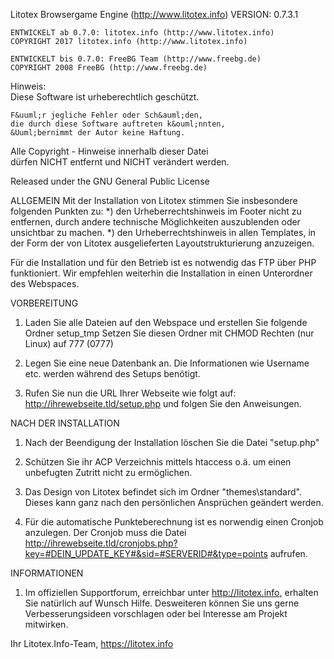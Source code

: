 
Litotex Browsergame Engine (http://www.litotex.info)
	VERSION: 0.7.3.1
	
	ENTWICKELT ab 0.7.0: litotex.info (http://www.litotex.info)  
	COPYRIGHT 2017 litotex.info (http://www.litotex.info)
	
	ENTWICKELT bis 0.7.0: FreeBG Team (http://www.freebg.de) 
	COPYRIGHT 2008 FreeBG (http://www.freebg.de)	 	      

Hinweis:				                                    
	Diese Software ist urheberechtlich gesch&uuml;tzt.	      

	F&uuml;r jegliche Fehler oder Sch&auml;den, 		              
	die durch diese Software auftreten k&ouml;nnten,         
	&Uuml;bernimmt der Autor keine Haftung.		              
                                                   
Alle Copyright - Hinweise innerhalb dieser Datei   
d&uuml;rfen NICHT entfernt und NICHT ver&auml;ndert werden.  

Released under the GNU General Public License

ALLGEMEIN
Mit der Installation von Litotex stimmen Sie insbesondere folgenden Punkten zu: 
*) den Urheberrechtshinweis im Footer nicht zu entfernen, durch andere technische M&ouml;glichkeiten auszublenden oder unsichtbar zu machen.
*) den Urheberrechtshinweis in allen Templates, in der Form der von Litotex ausgelieferten Layoutstrukturierung anzuzeigen.

F&uuml;r die Installation und f&uuml;r den Betrieb ist es notwendig das FTP &uuml;ber PHP funktioniert.
Wir empfehlen weiterhin die Installation in einen Unterordner des Webspaces.



VORBEREITUNG


1. Laden Sie alle Dateien auf den Webspace und erstellen Sie folgende Ordner
   setup_tmp
   Setzen Sie diesen Ordner mit CHMOD Rechten (nur Linux) auf 777 (0777)


2. Legen Sie eine neue Datenbank an.
	 Die Informationen wie Username etc. werden w&auml;hrend des Setups ben&ouml;tigt.

3. Rufen Sie nun die URL Ihrer Webseite wie folgt auf: 
	 http://ihrewebseite.tld/setup.php und folgen Sie den Anweisungen.



NACH DER INSTALLATION


1. Nach der Beendigung der Installation l&ouml;schen Sie die Datei "setup.php" 

2. Sch&uuml;tzen Sie ihr ACP Verzeichnis mittels htaccess o.&auml;. um einen unbefugten Zutritt nicht zu erm&ouml;glichen.

3. Das Design von Litotex befindet sich im Ordner "themes\standard".
	 Dieses kann ganz nach den pers&ouml;nlichen Anspr&uuml;chen ge&auml;ndert werden.
		 
4. F&uuml;r die automatische Punkteberechnung ist es norwendig einen Cronjob anzulegen.
	 Der Cronjob muss die Datei http://ihrewebseite.tld/cronjobs.php?key=#DEIN_UPDATE_KEY#&sid=#SERVERID#&type=points aufrufen.	 
	 
	 
INFORMATIONEN

1. Im offiziellen Supportforum, erreichbar unter http://litotex.info, erhalten Sie nat&uuml;rlich auf Wunsch
Hilfe. Desweiteren k&ouml;nnen Sie uns gerne Verbesserungsideen vorschlagen oder bei Interesse am Projekt mitwirken.


Ihr Litotex.Info-Team,
https://litotex.info
